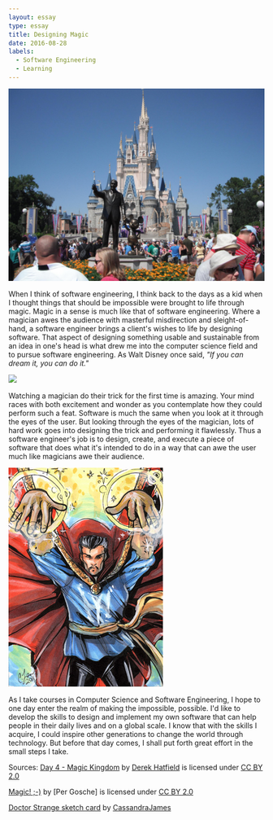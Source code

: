 ```yaml
---
layout: essay
type: essay
title: Designing Magic
date: 2016-08-28
labels:
  - Software Engineering
  - Learning
---
```


<img class="ui medium left floated image" src="../images/Day 4 Magic Kingdom.jpg">

When I think of software engineering, I think back to the days as a kid when I thought things that should be impossible were brought to life through magic. Magic in a sense is much like that of software engineering. Where a magician awes the audience with masterful misdirection and sleight-of-hand, a software engineer brings a client's wishes to life by designing software. That aspect of designing something usable and sustainable from an idea in one's head is what drew me into the computer science field and to pursue software engineering. As Walt Disney once said, *"If you can dream it, you can do it."*

<img class="ui small left floated image" src="../images/Per Gosche.jpg">

Watching a magician do their trick for the first time is amazing. Your mind races with both excitement and wonder as you contemplate how they could perform such a feat. Software is much the same when you look at it through the eyes of the user. But looking through the eyes of the magician, lots of hard work goes into designing the trick and performing it flawlessly. Thus a software engineer's job is to design, create, and execute a piece of software that does what it's intended to do in a way that can awe the user much like magicians awe their audience. 

<img class="ui small left floated image" src="../images/doctor_strange_sketch_card_by_heartofglitter.jpg">

As I take courses in Computer Science and Software Engineering, I hope to one day enter the realm of making the impossible, possible.
I'd like to develop the skills to design and implement my own software that can help people in their daily lives and on a global scale. I know that with the skills I acquire, I could inspire other generations to change the world through technology. But before that day comes, I shall put forth great effort in the small steps I take.

Sources: [Day 4 - Magic Kingdom](https://www.flickr.com/photos/loimere/5068068920/) by [Derek Hatfield](https://www.flickr.com/photos/loimere/) is licensed under [CC BY 2.0](https://creativecommons.org/licenses/by/2.0/)

[Magic! ;-)](https://www.flickr.com/photos/peronimo/15085636609/) by [Per Gosche] is licensed under [CC BY 2.0](https://creativecommons.org/licenses/by/2.0/)

[Doctor Strange sketch card](http://cassandrajames.deviantart.com/art/Doctor-Strange-sketch-card-208649132) by [CassandraJames](http://cassandrajames.deviantart.com/)
